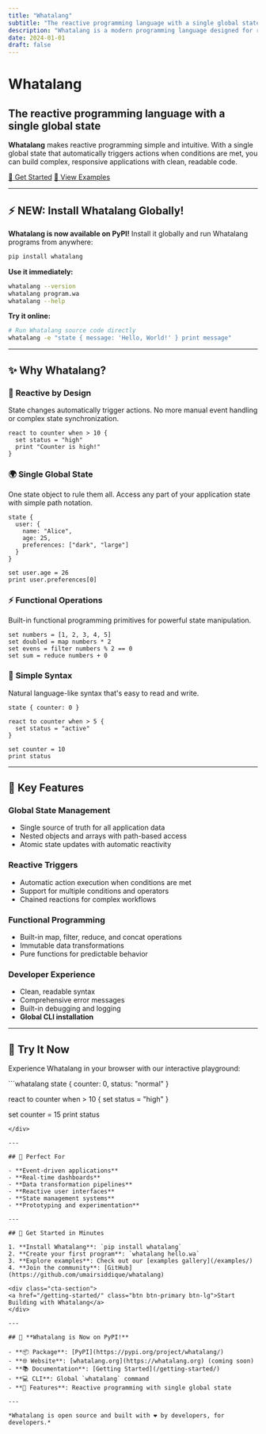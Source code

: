 ```yaml
---
title: "Whatalang"
subtitle: "The reactive programming language with a single global state"
description: "Whatalang is a modern programming language designed for reactive programming, featuring a single global state, automatic reactivity, and functional operations."
date: 2024-01-01
draft: false
---
```


# Whatalang

## The reactive programming language with a single global state

**Whatalang** makes reactive programming simple and intuitive. With a single global state that automatically triggers actions when conditions are met, you can build complex, responsive applications with clean, readable code.

<div class="hero-buttons">
<a href="/getting-started/" class="btn btn-primary btn-lg">🚀 Get Started</a>
<a href="/examples/" class="btn btn-secondary btn-lg">📖 View Examples</a>
</div>

---

## ⚡ **NEW: Install Whatalang Globally!**

**Whatalang is now available on PyPI!** Install it globally and run Whatalang programs from anywhere:

```bash
pip install whatalang
```

**Use it immediately:**
```bash
whatalang --version
whatalang program.wa
whatalang --help
```

**Try it online:**
```bash
# Run Whatalang source code directly
whatalang -e "state { message: 'Hello, World!' } print message"
```

---

## ✨ Why Whatalang?

### 🔄 **Reactive by Design**
State changes automatically trigger actions. No more manual event handling or complex state synchronization.

```whatalang
react to counter when > 10 {
  set status = "high"
  print "Counter is high!"
}
```

### 🌍 **Single Global State**
One state object to rule them all. Access any part of your application state with simple path notation.

```whatalang
state {
  user: {
    name: "Alice",
    age: 25,
    preferences: ["dark", "large"]
  }
}

set user.age = 26
print user.preferences[0]
```

### ⚡ **Functional Operations**
Built-in functional programming primitives for powerful state manipulation.

```whatalang
set numbers = [1, 2, 3, 4, 5]
set doubled = map numbers * 2
set evens = filter numbers % 2 == 0
set sum = reduce numbers + 0
```

### 🎯 **Simple Syntax**
Natural language-like syntax that's easy to read and write.

```whatalang
state { counter: 0 }

react to counter when > 5 {
  set status = "active"
}

set counter = 10
print status
```

---

## 🚀 Key Features

<div class="features-grid">

### **Global State Management**
- Single source of truth for all application data
- Nested objects and arrays with path-based access
- Atomic state updates with automatic reactivity

### **Reactive Triggers**
- Automatic action execution when conditions are met
- Support for multiple conditions and operators
- Chained reactions for complex workflows

### **Functional Programming**
- Built-in map, filter, reduce, and concat operations
- Immutable data transformations
- Pure functions for predictable behavior

### **Developer Experience**
- Clean, readable syntax
- Comprehensive error messages
- Built-in debugging and logging
- **Global CLI installation**

</div>

---

## 📱 Try It Now

Experience Whatalang in your browser with our interactive playground:

<div class="code-playground">
```whatalang
state {
  counter: 0,
  status: "normal"
}

react to counter when > 10 {
  set status = "high"
}

set counter = 15
print status
```
</div>

---

## 🎯 Perfect For

- **Event-driven applications**
- **Real-time dashboards**
- **Data transformation pipelines**
- **Reactive user interfaces**
- **State management systems**
- **Prototyping and experimentation**

---

## 🚀 Get Started in Minutes

1. **Install Whatalang**: `pip install whatalang`
2. **Create your first program**: `whatalang hello.wa`
3. **Explore examples**: Check out our [examples gallery](/examples/)
4. **Join the community**: [GitHub](https://github.com/umairsiddique/whatalang)

<div class="cta-section">
<a href="/getting-started/" class="btn btn-primary btn-lg">Start Building with Whatalang</a>
</div>

---

## 🌟 **Whatalang is Now on PyPI!**

- **📦 Package**: [PyPI](https://pypi.org/project/whatalang/)
- **🌐 Website**: [whatalang.org](https://whatalang.org) (coming soon)
- **📚 Documentation**: [Getting Started](/getting-started/)
- **💻 CLI**: Global `whatalang` command
- **🚀 Features**: Reactive programming with single global state

---

*Whatalang is open source and built with ❤️ by developers, for developers.*
